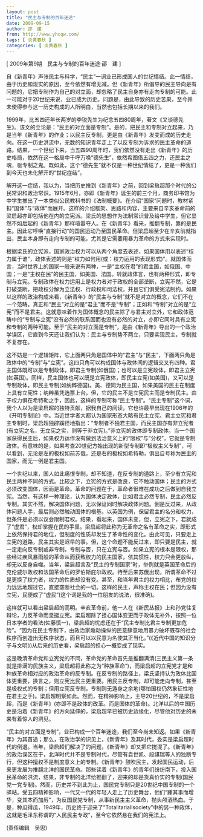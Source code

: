```yaml
---
layout: post
title: "民主与专制的百年迷途"
date: 2009-09-15
author: 邵　建
from: http://www.yhcqw.com/
tags: [ 炎黄春秋 ]
categories: [ 炎黄春秋 ]
---
```



[ 2009年第9期　民主与专制的百年迷途·邵　建 ]


自《新青年》声张民主与科学，“民主”一词业已形成国人的世纪情结。此一情结，由于历史和现实的原因，至今依然有增无减。但《新青年》所倡导的民主导向是有问题的，它把专制作为自己的对立面，却忽略了民主自身亦有走向专制的可能。此一可能对于20世纪来说，业已成为历史。问题是，由此导致的历史苦果，至今并未使得参与这一历史构成的人所明白，当然也包括长期以来的我们。


1999年，比五四还年长两岁的李锐先生为纪念五四80周年，著文《又谈德先生》。该文的立论是：“民主的对立面是专制”。是的，把民主和专制对立起来，乃是当年《新青年》的作业；以民主反专制，更是由《新青年》发变而成的历史走向。在这一历史洪流中，无数的知识青年走上了以反专制为诉求的民主革命的道路。结果，一个世纪下来，当五四90周年时，我们依然没有走出《新青年》的历史格局，依然在这一格局中千呼万唤“德先生”，依然希图借五四之力，还民主之魂，驱专制之鬼。既如此，这个“德先生”就不仅是一种世纪情结了，更是一种我们到今天也未化解开的“世纪症结”。


解开这一症结，我以为，当把历史推到《新青年》之前，回到梁启超那个时代的公民常识和政治常识。1915年6月，亦即《新青年》诞生的前三个月，商务印书馆为中学生推出了一本类似公民教科书的《法制概要》。在介绍“国家”问题时，教材紧扣“国体”与“政体”而展开。这样的介绍框架、思路和内容，主要来自辛亥革命前的梁启超亦即包括他在内的立宪派。梁氏的思想作为法制常识普及给中学生，但它显然不如后起的《新青年》那样喧嚣夺人。在《新青年》看来，推翻专制，靠的是民主。因此它呼唤“直接行动”的国民运动乃至国民革命。但梁启超至少在辛亥前就指出，民主本身即有走向专制的可能，尤其是它需要用暴力革命的方式来实现时。


根据梁氏的立宪派，国家政治权力可以从两个角度去表述，如果国体用以表述“权力属于谁”，政体表述的则是“权力如何用(或：权力运用的表现形式)”。就国体而言，当时世界上的国家一般来说有两种，一是“主权在君”的君主国，如俄国、中国；一是“主权在民”的民主国，如美国、法国。转就政体言，也有两种形式，即专制与立宪。专制政体在权力运用上是权力者对于政权的全部垄断，立宪不然，它是打破垄断，把政权分解为立法权、行政权和司法权，并且它们俱受宪法制约。如果以这样的政治构成来看，《新青年》的“民主与专制”就不是对立的概念，它们不在一个范畴。真正和“民主”对立的是“君主”而不是“专制”；正如和“专制”对立的是“立宪”而不是君主。这就意味着作为国体概念的民主除了与君主对立外，它和政体范畴中的“专制与立宪”没有必然的联系因而也没有必然的对立，亦即它同时具有立宪和专制的两种可能。至于“民主的对立面是专制”，是由《新青年》导出的一个政治学误区，它直到今天还让我们认为：民主与专制势不两立，只要实现民主，专制就不复存在。


这不妨是一个逻辑矩阵，它上面两只角是国体中的“君主”与“民主”，下面两只角是政体中的“专制”与“立宪”。这四只角可以构成国体与政体间的逻辑交叉有四种。君主国体既可以是专制政体，即君主专制(如俄国)；也可以是立宪政体，即君主立宪(如英国)。同样，民主国体也可以既是立宪政体，即民主立宪(如美国)，又可以是专制政体，即民主专制(如纳粹德国)。美、德同为民主国，如果美国的民主在制度上具有立宪性；纳粹虽凭选票上台，但，它的民主不是立宪民主而是专制民主。由于权力俱在希特勒之手，因此，这样的专制可称“民主专制”。“民主专制”这个词，我个人以为是梁启超的独特贡献，据我自己的阅读，它也许最早出现在1906年的《开明专制论》中。当近世学者大都认为国家形态大略有民主立宪、君主立宪和君主专制时，梁启超独辟蹊径地指出：“专制者不独君主国，而民主国亦有非立宪者(有立宪之名，无立宪之实，则等于非立宪)。”非立宪的政体即专制政体。当一个国家获得民主后，如果权力运作没有做到法治意义上的“限权”与“分权”，它就是专制政体。有意味的是，如果考查20世纪方始出现的新型专制即“极权主义专制”，可以看到，无论是左的极权如前苏俄，还是右的极权如希特勒，俱出自号称为民主的国家，而无一例是君主国。


一个世纪以来，国人如此痛恨专制，却不知道，在反专制的道路上，至少有立宪和民主两种不同的方式。比较之下，立宪的方式是改良，它不触动国体；民主的方式必须改变国体，因而是革命。革命的问题在于，革命者很难在成功之后做到自我立宪。当然，有这样一种理论，认为国体决定政体，比如君主必然专制，民主必然反专制。其实不然，解决国体问题，无以保证同时解决政体问题。倒是反过来，从政体问题人手，最后则必然触动国体的根基。以英国为例，保留君主的名分和权力，但条件是必须以议会限制君权。结果，看起来，国体未变，但，立宪之下，君就成了“虚君”，权却掌握在民的手里。梁启超将此称为无革命之名有革命之实，即形式上依然保持君的地位，但制度的性质却发生了革命性的变化。由此可见，只要走上立宪的道路，民主其实是迟早的事。但，这个命题不能反过来，即只要是民主，就一定走向反专制或非专制。专制与否，只在立宪与否。如果立宪的根本是限权，那些经过疾风暴雨般的革命从而获致权力的民主国家，依其惯性，权力只会更放纵，却无以反身自噬。当年，梁启超言及“民主的专制国家”时，举例就是英国革命后的克伦威尔政权和法国革命后的罗伯斯庇尔政权。待至后来苏俄出现，所谓革命不过是更换了权力者，权力的性质却没有变。甚至，和当年君主的权力相比，布党的权力远远地超过它，直接垄断社会的一切。这样的民主，声称主权在民；但因为没有立宪，民便成了“虚民”(这个词是我的一位朋友的说法，很准确)。


这样就可以看出梁启超的高明。辛亥革命前，他一人在《新民丛报》上和孙党往复辩论，力反革命而坚挺立宪。梁启超除了担心国体变更而于政体无补外，按照一位日本学者的看法(佐藤慎一)，梁启超的忧虑还在于“民主专制比君主专制更加危险”。“因为在民主专制下，由政治家煽动操纵的民意肆意地用暴力破坏既存的社会秩序而创造出无秩序状态，而且可以以民意为名使其正当化。”(《近代中国的知识分子与文明》)从后来的历史看，梁启超的担心一概变成了现实。


这是晚清革命党和立宪党的不同，革命党的革命首先是推翻满清(三民主义第一条就是排满的民族主义，梁启超将此称之为“种族革命”)，而梁启超的立宪党才是和种族革命相对应的政治革命的反专制。在反专制的路径上，梁氏坚持认为政体比国体更重要，换言之，则立宪比民主更重要。用民主反专制，却可能走向专制，甚至是极权式的专制；但用立宪反专制，专制则无遁身之余地(哪怕国权仍然象征性地在君主之手)。梁启超明察如此。然而，在精神影响上，主导20世纪的，不是梁启超，而是《新青年》(亦即不是政体的改革。而是国体的革命)。北洋以后的中国历史是沿着《新青年》的方向延伸的，梁启超早已被历史边缘化，尽管他对历史的未来有着惊人的洞见。


“民主的对立面是专制”，业已构成一个百年迷途，我们至今尚未知返。如果《新青年》为其首途；那么，在政治学的识见上，《新青年》及其时代，委实是梁启超时代的倒退。当年，梁启超们解决了的问题，《新青年》却又把它搅混了。《新青年》的政治误区在于，北洋时代并不是专制时代，尽管有袁世凯、段祺瑞等人的独断专行，但这种擅权不是制度意义上的专制。《新青年》鼓吹民主，发起国民运动，后来更发展为推翻北洋的国民革命。那些读着《新青年》的青年们纷纷南下，投入国民革命的洪流，结果，非专制的北洋给推翻了，迎来的却是货真价实的专制(国民党一党专制)。然而，历史并不到此为止，国民党专制只是20世纪中国专制的一个驿站。受五四精神影响，一代又一代的年轻人走上了历史舞台，他们“踵其事而增华，变其本而加厉”，为反国民党专制，从事新民主主义革命，抛头颅洒热血。于是，种瓜得瓜，1949年，历史终于迎来了“TotalitariaIlsociety”中的另一种政体，这就是毛泽东称谓的“人民民主专政”，至今它依然悬在我们的宪法上。

(责任编辑　吴思)


